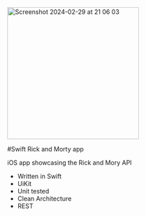 <img width="301" alt="Screenshot 2024-02-29 at 21 06 03" src="https://github.com/Bachiero/Rick-Morty/assets/69733837/d6acb5b0-51ca-44be-b742-769a39d8f30d">

#Swift Rick and Morty app

iOS app showcasing the Rick and Mory API

- Written in Swift
- UiKit
- Unit tested
- Clean Architecture
- REST
